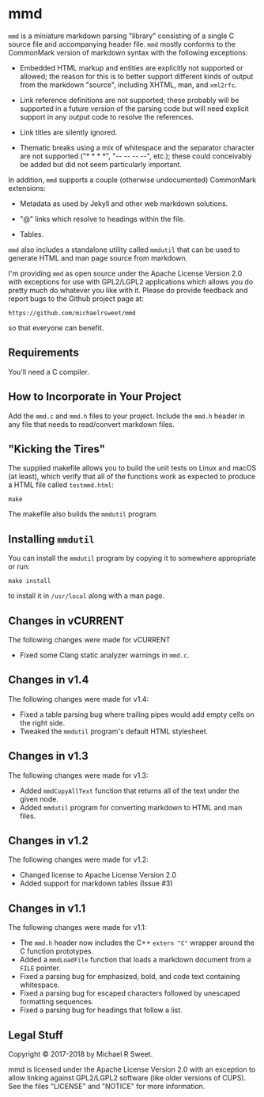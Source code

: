# mmd

`mmd` is a miniature markdown parsing "library" consisting of a single C source
file and accompanying header file.  `mmd` mostly conforms to the CommonMark
version of markdown syntax with the following exceptions:

- Embedded HTML markup and entities are explicitly not supported or allowed;
  the reason for this is to better support different kinds of output from the
  markdown "source", including XHTML, man, and `xml2rfc`.

- Link reference definitions are not supported; these probably will be supported
  in a future version of the parsing code but will need explicit support in any
  output code to resolve the references.

- Link titles are silently ignored.

- Thematic breaks using a mix of whitespace and the separator character are not
  supported ("* * * *", "-- -- -- --", etc.); these could conceivably be added
  but did not seem particularly important.

In addition, `mmd` supports a couple (otherwise undocumented) CommonMark
extensions:

- Metadata as used by Jekyll and other web markdown solutions.

- "@" links which resolve to headings within the file.

- Tables.

`mmd` also includes a standalone utility called `mmdutil` that can be used to
generate HTML and man page source from markdown.

I'm providing `mmd` as open source under the Apache License Version 2.0 with
exceptions for use with GPL2/LGPL2 applications which allows you do pretty much
do whatever you like with it.  Please do provide feedback and report bugs to the
Github project page at:

    https://github.com/michaelrsweet/mmd

so that everyone can benefit.


## Requirements

You'll need a C compiler.


## How to Incorporate in Your Project

Add the `mmd.c` and `mmd.h` files to your project.  Include the `mmd.h`
header in any file that needs to read/convert markdown files.


## "Kicking the Tires"

The supplied makefile allows you to build the unit tests on Linux and macOS (at
least), which verify that all of the functions work as expected to produce a
HTML file called `testmmd.html`:

    make

The makefile also builds the `mmdutil` program.


## Installing `mmdutil`

You can install the `mmdutil` program by copying it to somewhere appropriate or
run:

    make install

to install it in `/usr/local` along with a man page.


## Changes in vCURRENT

The following changes were made for vCURRENT

- Fixed some Clang static analyzer warnings in `mmd.c`.


## Changes in v1.4

The following changes were made for v1.4:

- Fixed a table parsing bug where trailing pipes would add empty cells on the
  right side.
- Tweaked the `mmdutil` program's default HTML stylesheet.


## Changes in v1.3

The following changes were made for v1.3:

- Added `mmdCopyAllText` function that returns all of the text under the given
  node.
- Added `mmdutil` program for converting markdown to HTML and man files.


## Changes in v1.2

The following changes were made for v1.2:

- Changed license to Apache License Version 2.0
- Added support for markdown tables (Issue #3)


## Changes in v1.1

The following changes were made for v1.1:

- The `mmd.h` header now includes the C++ `extern "C"` wrapper around the C
  function prototypes.
- Added a `mmdLoadFile` function that loads a markdown document from a `FILE`
  pointer.
- Fixed a parsing bug for emphasized, bold, and code text containing whitespace.
- Fixed a parsing bug for escaped characters followed by unescaped formatting
  sequences.
- Fixed a parsing bug for headings that follow a list.


## Legal Stuff

Copyright © 2017-2018 by Michael R Sweet.

mmd is licensed under the Apache License Version 2.0 with an exception to
allow linking against GPL2/LGPL2 software (like older versions of CUPS).  See
the files "LICENSE" and "NOTICE" for more information.
